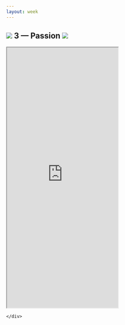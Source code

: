 ```yaml
---
layout: week
---
```


<div class="row justify-content-center page-content">
	<div class="col-8">
		<div class="jumbotron week-jumbotron">
			<h2 class="text-center">
				<img class="jumbotron-peg" src="{{ site.baseurl }}/assets/img/peg_blue.svg" />
				3 &mdash; Passion
				<img class="jumbotron-peg" src="{{ site.baseurl }}/assets/img/peg_blue.svg" />
			</h2>
		</div>
		<iframe height="700" class="google-doc-content" src="https://docs.google.com/document/d/e/2PACX-1vR7J-0RR4MwXPDBO7dEqbqAaXnxFdtSWtWBgeM3pFnwIKymb4Jv7k2RIpZEhphGry2C0KFLGKbaNXOh/pub?embedded=true"></iframe>

	</div>
</div>
